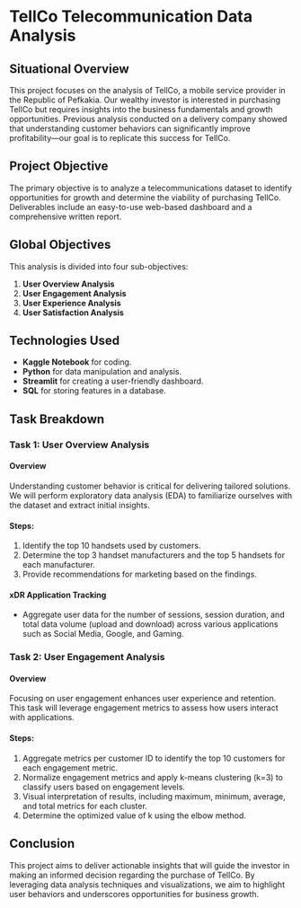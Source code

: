 # TellCo Telecommunication Data Analysis

## Situational Overview

This project focuses on the analysis of TellCo, a mobile service provider in the Republic of Pefkakia. Our wealthy investor is interested in purchasing TellCo but requires insights into the business fundamentals and growth opportunities. Previous analysis conducted on a delivery company showed that understanding customer behaviors can significantly improve profitability—our goal is to replicate this success for TellCo.

## Project Objective

The primary objective is to analyze a telecommunications dataset to identify opportunities for growth and determine the viability of purchasing TellCo. Deliverables include an easy-to-use web-based dashboard and a comprehensive written report.

## Global Objectives

This analysis is divided into four sub-objectives:

1. **User Overview Analysis**
2. **User Engagement Analysis**
3. **User Experience Analysis**
4. **User Satisfaction Analysis**

## Technologies Used

- **Kaggle Notebook** for coding.
- **Python** for data manipulation and analysis.
- **Streamlit** for creating a user-friendly dashboard.
- **SQL** for storing features in a database.

## Task Breakdown

### Task 1: User Overview Analysis

#### Overview
Understanding customer behavior is critical for delivering tailored solutions. We will perform exploratory data analysis (EDA) to familiarize ourselves with the dataset and extract initial insights.

#### Steps:
1. Identify the top 10 handsets used by customers.
2. Determine the top 3 handset manufacturers and the top 5 handsets for each manufacturer.
3. Provide recommendations for marketing based on the findings.

#### xDR Application Tracking
- Aggregate user data for the number of sessions, session duration, and total data volume (upload and download) across various applications such as Social Media, Google, and Gaming.

### Task 2: User Engagement Analysis

#### Overview
Focusing on user engagement enhances user experience and retention. This task will leverage engagement metrics to assess how users interact with applications.

#### Steps:
1. Aggregate metrics per customer ID to identify the top 10 customers for each engagement metric.
2. Normalize engagement metrics and apply k-means clustering (k=3) to classify users based on engagement levels.
3. Visual interpretation of results, including maximum, minimum, average, and total metrics for each cluster.
4. Determine the optimized value of k using the elbow method.

## Conclusion

This project aims to deliver actionable insights that will guide the investor in making an informed decision regarding the purchase of TellCo. By leveraging data analysis techniques and visualizations, we aim to highlight user behaviors and underscores opportunities for business growth.